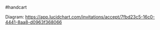 #handcart

Diagram:
https://app.lucidchart.com/invitations/accept/7fbd23c5-16c0-4441-8aa8-d0963f368066

